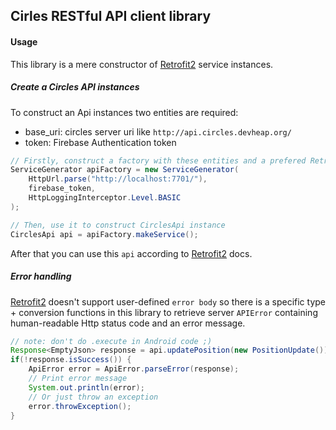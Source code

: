 ## Cirles RESTful API client library
#### Usage
This library is a mere constructor of [Retrofit2](https://futurestud.io/) service instances.

##### Create a Circles API instances
To construct an Api instances two entities are required:
- base_uri: circles server uri like `http://api.circles.devheap.org/`
- token: Firebase Authentication token

```java
// Firstly, construct a factory with these entities and a prefered Retrofit2 log level:
ServiceGenerator apiFactory = new ServiceGenerator(
    HttpUrl.parse("http://localhost:7701/"),
    firebase_token,
    HttpLoggingInterceptor.Level.BASIC
);

// Then, use it to construct CirclesApi instance
CirclesApi api = apiFactory.makeService();
```

After that you can use this `api` according to [Retrofit2](https://futurestud.io/) docs.

##### Error handling
[Retrofit2](https://futurestud.io/) doesn't support user-defined `error body` so there is a specific type + conversion functions in this library to retrieve server `APIError` containing human-readable Http status code and an error message.

```java
// note: don't do .execute in Android code ;)
Response<EmptyJson> response = api.updatePosition(new PositionUpdate()).execute();
if(!response.isSuccess()) {
    ApiError error = ApiError.parseError(response);
    // Print error message
    System.out.println(error);
    // Or just throw an exception
    error.throwException();
}
```